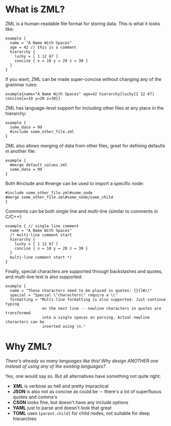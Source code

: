 # What is ZML?
ZML is a human-readable file format for storing data. This is what it looks like:

```
example {
  name = "A Name With Spaces"
  age = 42 // this is a comment
  hierarchy {
    lucky = [ 1 12 67 ]
    concise { x = 10 y = 20 z = 30 }
  }
}
```

If you want, ZML can be made super-concise without changing any of the grammar rules:
```
example{name="A Name With Spaces" age=42 hierarchy{lucky[1 12 67] concise{x=10 y=20 z=30}}
```

ZML has language-level support for including other files at any place in the hierarchy:
```
example {
  some_data = 99
  #include some_other_file.zml
}
```

ZML also allows merging of data from other files, great for defining defaults in another file:
```
example {
  #merge default_values.zml
  some_data = 99
}
```

Both #include and #merge can be used to import a specific node:
```
#include some_other_file.zml#some_node
#merge some_other_file.zml#some_node/some_child
}
```

Comments can be both single line and multi-line (similar to comments in C/C++):
```
example { // single line comment
  name = "A Name With Spaces"
  /* multi-line comment start
  hierarchy {
    lucky = [ 1 12 67 ]
    concise { x = 10 y = 20 z = 30 }
  }
  multi-line comment start */
}
```

Finally, special characters are supported through backslashes and quotes, and multi-line text is also supported:
```
example {
  name = "These characters need to be placed in quotes: {}[]#//"
  special = "Special \"characters\" require a \\"
  formatting = "Multi-line formatting is also supported. Just continue typing
                on the next line -- newline characters in quotes are transformed
                into a single spaces on parsing. Actual newline characters can be
                inserted using \n."
```

# Why ZML?
*There's already so many languages like this! Why design ANOTHER one instead of using any of the existing languages?*

Yes, one would say so. But all alternatives have something not quite right:
* **XML** is verbose as hell and pretty impractical
* **JSON** is also not as concise as could be -- there's a lot of superfluous quotes and comma's
* **CSON** looks fine, but doesn't have any include options
* **YAML** just to parse and doesn't look that great
* **TOML** uses `[parent.child]` for child nodes, not suitable for deep hierarchies
